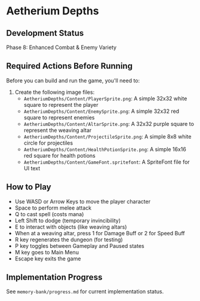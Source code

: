 # Aetherium Depths

## Development Status
Phase 8: Enhanced Combat & Enemy Variety

## Required Actions Before Running
Before you can build and run the game, you'll need to:

1. Create the following image files:
   - `AetheriumDepths/Content/PlayerSprite.png`: A simple 32x32 white square to represent the player
   - `AetheriumDepths/Content/EnemySprite.png`: A simple 32x32 red square to represent enemies
   - `AetheriumDepths/Content/AltarSprite.png`: A 32x32 purple square to represent the weaving altar
   - `AetheriumDepths/Content/ProjectileSprite.png`: A simple 8x8 white circle for projectiles
   - `AetheriumDepths/Content/HealthPotionSprite.png`: A simple 16x16 red square for health potions
   - `AetheriumDepths/Content/GameFont.spritefont`: A SpriteFont file for UI text

## How to Play
- Use WASD or Arrow Keys to move the player character
- Space to perform melee attack
- Q to cast spell (costs mana)
- Left Shift to dodge (temporary invincibility)
- E to interact with objects (like weaving altars)
- When at a weaving altar, press 1 for Damage Buff or 2 for Speed Buff
- R key regenerates the dungeon (for testing)
- P key toggles between Gameplay and Paused states
- M key goes to Main Menu
- Escape key exits the game

## Implementation Progress
See `memory-bank/progress.md` for current implementation status. 
